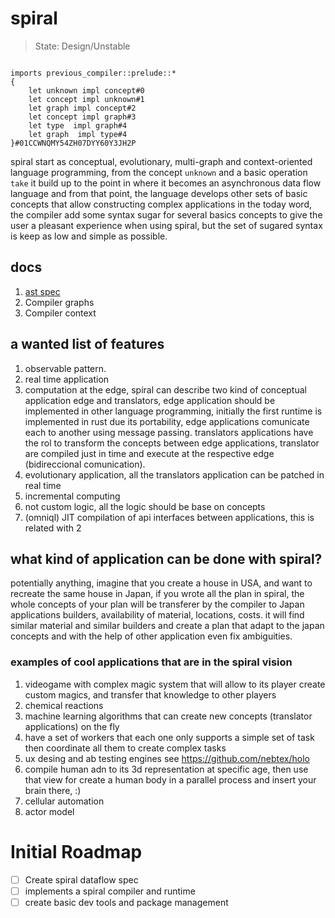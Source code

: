 # spiral

> State: Design/Unstable

```spiral

imports previous_compiler::prelude::*
{
    let unknown impl concept#0
    let concept impl unknown#1
    let graph impl concept#2
    let concept impl graph#3
    let type  impl graph#4
    let graph  impl type#4
}#01CCWNQMY54ZH07DYY60Y3JH2P
```

spiral start as conceptual, evolutionary, multi-graph and context-oriented language programming,
from the concept `unknown` and a basic operation `take`  it build up to the point in where it becomes
an asynchronous data flow language and from that point, the language develops other sets of basic concepts
that allow constructing complex applications in the today word, 
the compiler add some syntax sugar for several basics concepts to give the user a pleasant 
experience when using spiral, but the set of sugared syntax is keep as low and simple as possible. 

## docs 

1. [ast spec](meta/docs/ast.md)
2. Compiler graphs
3. Compiler context

## a wanted list of features

1. observable pattern. 
2. real time application
2. computation at the edge, spiral can describe two kind of conceptual application edge and translators, edge application should be implemented in other language programming, initially the first runtime is implemented in rust  due its portability, edge applications comunicate each to another using message passing. translators applications have the rol to transform the concepts between edge applications, translator are compiled just in time and execute at the respective edge (bidireccional comunication).
2. evolutionary application, all the translators application can be patched in real time
3. incremental computing
4. not custom logic, all the logic should be base on concepts
5. (omniql) JIT compilation of api interfaces between applications, this is related with 2

## what kind of application can be done with spiral?

potentially anything, imagine that you create a house in USA, and want to recreate the same house in Japan, if you wrote all the plan in spiral, the whole concepts of your plan will be transferer by the compiler to Japan applications builders, availability of material, locations, costs. it will find similar material and similar builders and create a plan that adapt to the japan concepts and with the help of other application even fix ambiguities. 


### examples of cool applications that are in the spiral vision

1. videogame with complex magic system that will allow to its player create custom magics,
    and transfer that knowledge to other players 
2. chemical reactions 
3. machine learning algorithms that can create new concepts (translator applications) on the fly
4. have a set of workers that each one only supports a simple set of task then coordinate all them to create complex tasks
5. ux desing and ab testing engines see https://github.com/nebtex/holo
6. compile human adn to its 3d representation at specific age, 
   then use that view for create a human body in a parallel process and insert your brain there, :) 
7. cellular automation
8. actor model

# Initial Roadmap

- [ ] Create spiral dataflow spec
- [ ] implements a spiral compiler and runtime
- [ ] create basic dev tools and package management
